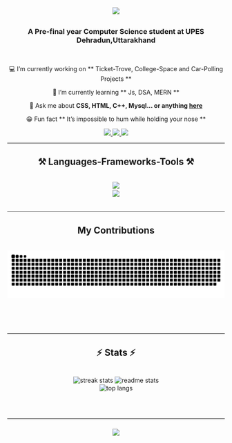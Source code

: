 
<h1 align="center">
    <img src="https://readme-typing-svg.herokuapp.com/?font=Righteous&size=35&center=true&vCenter=true&width=500&height=70&duration=4000&lines=Hi+There!+👋;+I'm+Aditya+Kumar!;" />
</h1>

<h3 align="center"> A Pre-final year Computer Science student at UPES Dehradun,Uttarakhand</h3>

<br/>

<div align="center">
 
 💻 I’m currently working on ** Ticket-Trove, College-Space and Car-Polling Projects **
 
 📝 I’m currently learning ** Js, DSA, MERN **

 🫡 Ask me about **CSS, HTML, C++, Mysql... or anything [here](https://github.com/Aditya-567/Aditya-567/issues)**

 😁 Fun fact **  It’s impossible to hum while holding your nose  **
 
 </div>
 
<div align="center"> 
  <a href="mailto:lextrone000567@gmail.com">
    <img src="https://img.shields.io/badge/Gmail-333333?style=for-the-badge&logo=gmail&logoColor=red" />
  </a>
  <a href="https://www.linkedin.com/in/aditya-kumar-820a8b227/" target="_blank">
    <img src="https://img.shields.io/badge/LinkedIn-0077B5?style=for-the-badge&logo=linkedin&logoColor=white" target="_blank" />
  </a>
  <a href="https://leetcode.com/Aditya000567/" target="_blank">
     <img src="https://www.google.com/imgres?imgurl=https%3A%2F%2Fcdn.icon-icons.com%2Ficons2%2F2530%2FPNG%2F512%2Fleetcode_button_icon_151892.png&tbnid=EsoZIR3bpjOxAM&vet=10CAIQxiAoAGoXChMI2KKosJjBgQMVAAAAAB0AAAAAEBY..i&imgrefurl=https%3A%2F%2Ficon-icons.com%2Ficon%2Fleetcode-button%2F151892&docid=IlIb9FtoJGlHpM&w=512&h=130&itg=1&q=leetcode%20icon%20html&ved=0CAIQxiAoAGoXChMI2KKosJjBgQMVAAAAAB0AAAAAEBY" target="_blank" /> <!-- sqlite, safari, google-chrome are other good icon options -->
  </a>
</div>

 <hr/>
 
<h2 align="center">⚒️ Languages-Frameworks-Tools ⚒️</h2>
<br/>
<div align="center">
    <img src="https://skillicons.dev/icons?i=cpp,github,python,javascript,c,java" /><br>
    <img src="https://skillicons.dev/icons?i=aws,azure,gcp,mysql,html,css,vscode,git,eclipse" />
</div>

<br/>
<hr/>

<div align="center">
  <h2> My Contributions </h2>
  <br>
  <img alt="snake eating my contributions" src="https://raw.githubusercontent.com/Aditya-567/Aditya-567/output/github-contribution-grid-snake.svg" />
  
  <br/><br/><br/>
</div>

<hr/>

<h2 align="center">⚡ Stats ⚡</h2>
<br>
<div align=center>
  <img width=390 src="https://streak-stats.demolab.com/?user=Aditya-567&count_private=true&theme=react&border_radius=10" alt="streak stats"/>
  <img width=380 src="https://github-readme-stats.vercel.app/api?username=Aditya-567&count_private=true&show_icons=true&theme=react&rank_icon=github&border_radius=10" alt="readme stats" />
  <br/>
  <img width=325 align="center" src="https://github-readme-stats.vercel.app/api/top-langs/?username=Aditya-567&hide=HTML&langs_count=8&layout=compact&theme=react&border_radius=10&size_weight=0.5&count_weight=0.5&exclude_repo=github-readme-stats" alt="top langs" />
</div>

<br/><br/>
<hr/>

<h3 align="center">
    <img src="https://readme-typing-svg.herokuapp.com/?font=Righteous&size=25&center=true&vCenter=true&width=500&height=70&duration=4000&lines=Thanks+for+visiting!+✌️;+Shoot+me+a+message+on+Linkedin!;I'm+always+down+to+connect+:)">
</h3>

<br/>

